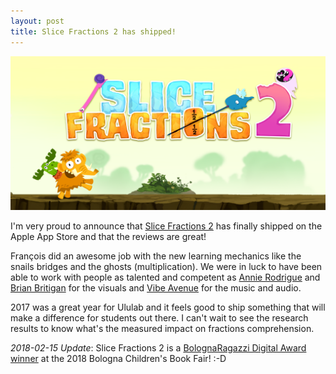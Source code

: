 ```yaml
---
layout: post
title: Slice Fractions 2 has shipped!
---
```


[![Slice Fractions 2 banner](/assets/sf2.png)](https://youtu.be/3Q3wHtKb9p8)

I'm very proud to announce that [Slice Fractions 2](https://itunes.apple.com/us/app/slice-fractions-2/id1313342412?mt=8) has finally shipped on the Apple App Store and that the reviews are great!

François did an awesome job with the new learning mechanics like the snails bridges and the ghosts (multiplication). We were in luck to have been able to work with people as talented and competent as [Annie Rodrigue](moonlight-whispers.com) and [Brian Britigan](https://www.brianbritigan.com/) for the visuals and [Vibe Avenue](http://vibeavenue.com/) for the music and audio.

2017 was a great year for Ululab and it feels good to ship something that will make a difference for students out there. I can't wait to see the research results to know what's the measured impact on fractions comprehension.

*2018-02-15 Update*: Slice Fractions 2 is a [BolognaRagazzi Digital Award winner](http://www.bolognachildrensbookfair.com/en/bologna-childrens-book-fair-awards/bolognaragazzi-digital-award/2018-winners/2018-overall-winners/7172.html) at the 2018 Bologna Children's Book Fair! :-D
